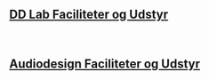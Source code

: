## [DD Lab Faciliteter og Udstyr](https://raggedyann.github.io/TestTheme/dd-inf/)
&nbsp;
## [Audiodesign Faciliteter og Udstyr](https://raggedyann.github.io/TestTheme/audiodesign/)

<p id="demo"></p>

<script type="text/javascript">
var txtFile = new XMLHttpRequest();
txtFile.onload = function() {
    allText = txtFile.responseText;
    allTextLines = allText.split(/\r\n|\n/);

    for(var i = 0; i < allTextLines.length; i++) {
        document.getElementById("demo").innerHTML += allTextLines[i];
        document.getElementById("demo").innerHTML += '<br/>';
        elements = allTextLines[i].split(",");
        document.getElementById("demo").innerHTML += '##';
        document.getElementById("demo").innerHTML += elements[0];
        document.getElementById("demo").innerHTML += '<br/><table><tr><td><img src="';
        document.getElementById("demo").innerHTML += elements[1];
        document.getElementById("demo").innerHTML += '"';
        document.getElementById("demo").innerHTML += 'alt="';
        document.getElementById("demo").innerHTML += elements[0];
        document.getElementById("demo").innerHTML += '"';
        document.getElementById("demo").innerHTML += 'style="width: 200px;" /></td> <td><p>';
        document.getElementById("demo").innerHTML += elements[2];
        document.getElementById("demo").innerHTML += '<br/><b>';
        document.getElementById("demo").innerHTML += elements[3];
        document.getElementById("demo").innerHTML += '</b></p></td></tr></table><br/>';
    }
}

txtFile.open("get", "test2.csv", true);
txtFile.send();
</script>
